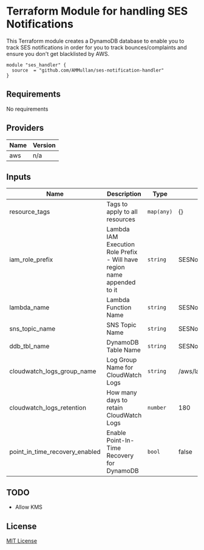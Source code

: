 # Terraform Module for handling SES Notifications

This Terraform module creates a DynamoDB database to enable you to track SES notifications in order for you to track bounces/complaints and ensure you don't get blacklisted by AWS.

```hcl
module "ses_handler" {
  source  = "github.com/AMMullan/ses-notification-handler"
}
```

## Requirements

No requirements

## Providers

| Name | Version |
|------|---------|
| aws | n/a |

## Inputs

| Name | Description | Type | Default | Required |
|------|-------------|------|---------|----------|
| resource\_tags | Tags to apply to all resources | `map(any)` | {} | no |
| iam\_role\_prefix | Lambda IAM Execution Role Prefix - Will have region name appended to it | `string` | SESNotificationHandler | no |
| lambda\_name | Lambda Function Name | `string` | SESNotificationHandler | no |
| sns\_topic\_name | SNS Topic Name | `string` | SESNotificationHandler | no |
| ddb\_tbl\_name | DynamoDB Table Name | `string` | SESNotificationHandler | no |
| cloudwatch\_logs\_group\_name | Log Group Name for CloudWatch Logs | `string` | /aws/lambda/SESNotificationHandler | no |
| cloudwatch\_logs\_retention | How many days to retain CloudWatch Logs | `number` | 180 | no |
| point\_in\_time\_recovery\_enabled | Enable Point-In-Time Recovery for DynamoDB | `bool` | false | no |

## TODO

* Allow KMS

## License

[MIT License](LICENSE)
